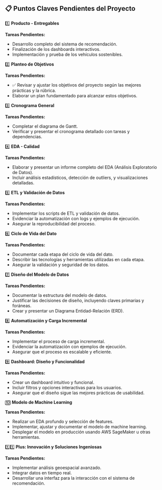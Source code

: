 ## 📋 **Puntos Claves Pendientes del Proyecto**

1️⃣ **Producto - Entregables**
  
**Tareas Pendientes:**

- Desarrollo completo del sistema de recomendación.
- Finalización de los dashboards interactivos.
- Implementación y prueba de los vehículos sostenibles.

2️⃣ **Planteo de Objetivos**

**Tareas Pendientes:**

- ✅ Revisar y ajustar los objetivos del proyecto según las mejores prácticas y la rúbrica.
- Elaborar un plan fundamentado para alcanzar estos objetivos.

3️⃣ **Cronograma General**

**Tareas Pendientes:**

- Completar el diagrama de Gantt.
- Verificar y presentar el cronograma detallado con tareas y dependencias.

4️⃣ **EDA - Calidad**

**Tareas Pendientes:**

- Elaborar y presentar un informe completo del EDA (Análisis Exploratorio de Datos).
- Incluir análisis estadísticos, detección de outliers, y visualizaciones detalladas.

5️⃣ **ETL y Validación de Datos**

**Tareas Pendientes:**

- Implementar los scripts de ETL y validación de datos.
- Evidenciar la automatización con logs y ejemplos de ejecución.
- Asegurar la reproducibilidad del proceso.

6️⃣ **Ciclo de Vida del Dato**

**Tareas Pendientes:**

- Documentar cada etapa del ciclo de vida del dato.
- Describir las tecnologías y herramientas utilizadas en cada etapa.
- Asegurar la validación y seguridad de los datos.

7️⃣ **Diseño del Modelo de Datos**

**Tareas Pendientes:**

- Documentar la estructura del modelo de datos.
- Justificar las decisiones de diseño, incluyendo claves primarias y foráneas.
- Crear y presentar un Diagrama Entidad-Relación (ERD).

8️⃣ **Automatización y Carga Incremental**

**Tareas Pendientes:**

- Implementar el proceso de carga incremental.
- Evidenciar la automatización con ejemplos de ejecución.
- Asegurar que el proceso es escalable y eficiente.

9️⃣ **Dashboard: Diseño y Funcionalidad**

**Tareas Pendientes:**

- Crear un dashboard intuitivo y funcional.
- Incluir filtros y opciones interactivas para los usuarios.
- Asegurar que el diseño sigue las mejores prácticas de usabilidad.

🔟 **Modelo de Machine Learning**

**Tareas Pendientes:**

- Realizar un EDA profundo y selección de features.
- Implementar, ajustar y documentar el modelo de machine learning.
- Desplegar el modelo en producción usando AWS SageMaker u otras herramientas.

1️⃣1️⃣ **Plus: Innovación y Soluciones Ingeniosas**

**Tareas Pendientes:**

- Implementar análisis geoespacial avanzado.
- Integrar datos en tiempo real.
- Desarrollar una interfaz para la interacción con el sistema de recomendación.

